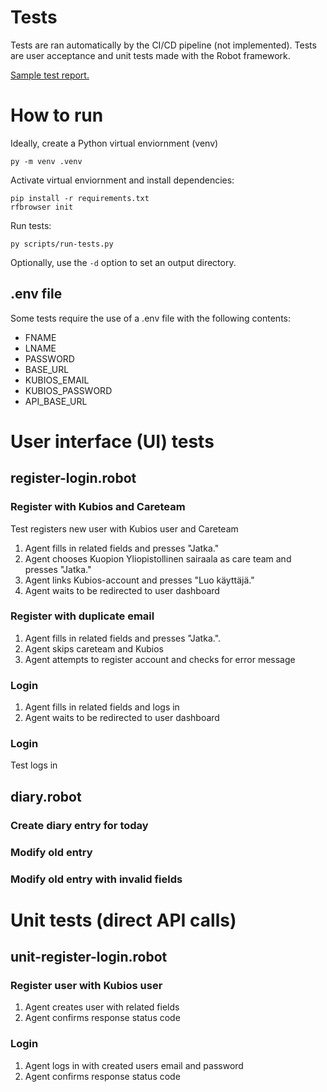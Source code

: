 # Tests

Tests are ran automatically by the CI/CD pipeline (not implemented). Tests are user acceptance and unit tests made with the Robot framework. 

[Sample test report.](https://niksu-t.github.io/Stunlock/assets/sample-tests/test-1/report.html)

# How to run

Ideally, create a Python virtual enviornment (venv)

```shell
py -m venv .venv
```

Activate virtual enviornment and install dependencies:

```shell
pip install -r requirements.txt
rfbrowser init
```

Run tests:

```shell
py scripts/run-tests.py
```

Optionally, use the ```-d``` option to set an output directory.

## .env file

Some tests require the use of a .env file with the following contents:

- FNAME
- LNAME
- PASSWORD
- BASE_URL
- KUBIOS_EMAIL
- KUBIOS_PASSWORD
- API_BASE_URL

# User interface (UI) tests

## register-login.robot

### Register with Kubios and Careteam

Test registers new user with Kubios user and Careteam

1. Agent fills in related fields and presses "Jatka."
2. Agent chooses Kuopion Yliopistollinen sairaala as care team and presses "Jatka."
3. Agent links Kubios-account and presses "Luo käyttäjä."
4. Agent waits to be redirected to user dashboard

### Register with duplicate email

1. Agent fills in related fields and presses "Jatka.".
2. Agent skips careteam and Kubios
4. Agent attempts to register account and checks for error message 

### Login

1. Agent fills in related fields and logs in
2. Agent waits to be redirected to user dashboard

### Login

Test logs in

## diary.robot

### Create diary entry for today

### Modify old entry

### Modify old entry with invalid fields


# Unit tests (direct API calls)

## unit-register-login.robot

### Register user with Kubios user

1. Agent creates user with related fields
2. Agent confirms response status code

### Login 

1. Agent logs in with created users email and password
2. Agent confirms response status code
